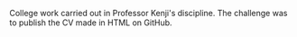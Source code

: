 College work carried out in Professor Kenji's discipline. The challenge was to publish the CV made in HTML on GitHub.
